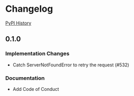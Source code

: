 # Changelog

[PyPI History][1]

[1]: https://pypi.org/project/google-api-python-client/#history

## 0.1.0

### Implementation Changes
- Catch ServerNotFoundError to retry the request (#532)

### Documentation
- Add Code of Conduct

